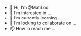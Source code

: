 - 👋 Hi, I’m @MatiLod
- 👀 I’m interested in ...
- 🌱 I’m currently learning ...
- 💞️ I’m looking to collaborate on ...
- 📫 How to reach me ...

<!---
MatiLod/MatiLod is a ✨ special ✨ repository because its `README.md` (this file) appears on your GitHub profile.
You can click the Preview link to take a look at your changes.
--->
